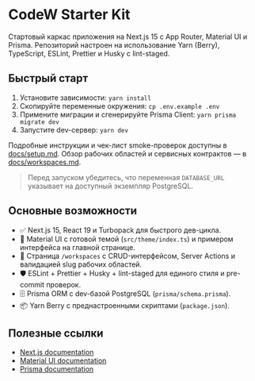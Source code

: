 # CodeW Starter Kit

Стартовый каркас приложения на Next.js 15 с App Router, Material UI и Prisma. Репозиторий настроен на использование Yarn (Berry), TypeScript, ESLint, Prettier и Husky с lint-staged.

## Быстрый старт

1. Установите зависимости: `yarn install`
2. Скопируйте переменные окружения: `cp .env.example .env`
3. Примените миграции и сгенерируйте Prisma Client: `yarn prisma migrate dev`
4. Запустите dev-сервер: `yarn dev`

Подробные инструкции и чек-лист smoke-проверок доступны в [docs/setup.md](docs/setup.md). Обзор рабочих областей и сервисных контрактов — в [docs/workspaces.md](docs/workspaces.md).

> Перед запуском убедитесь, что переменная `DATABASE_URL` указывает на доступный экземпляр PostgreSQL.

## Основные возможности

- ✅ Next.js 15, React 19 и Turbopack для быстрого дев-цикла.
- 🎨 Material UI с готовой темой (`src/theme/index.ts`) и примером интерфейса на главной странице.
- 🧩 Страница `/workspaces` с CRUD-интерфейсом, Server Actions и валидацией slug рабочих областей.
- 🛡️ ESLint + Prettier + Husky + lint-staged для единого стиля и pre-commit проверок.
- 🗄️ Prisma ORM с dev-базой PostgreSQL (`prisma/schema.prisma`).
- 📦 Yarn Berry с преднастроенными скриптами (`package.json`).

## Полезные ссылки

- [Next.js documentation](https://nextjs.org/docs)
- [Material UI documentation](https://mui.com/material-ui/getting-started/overview/)
- [Prisma documentation](https://www.prisma.io/docs)
